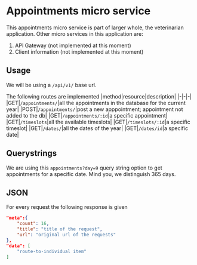 # Appointments micro service
This appointments micro service is part of larger whole, the veterinarian application. Other micro services in this application are:
1. API Gateway (not implemented at this moment)
2. Client information (not implemented at this moment)

## Usage

We will be using a `/api/v1/` base url.

The following routes are implemented
|method|resource|description|
|-|-|-|
|GET|`/appointments/`|all the appointments in the database for the current year|
|POST|`/appointments/`|post a new apppointment; appointment not added to the db|
|GET|`/appointments/:id`|a specific appointment|
|GET|`/timeslots`|all the available timeslots|
|GET|`/timeslots/:id`|a specific timeslot|
|GET|`/dates/`|all the dates of the year|
|GET|`/dates/id`|a specific date|

## Querystrings

We are using this `appointments?day=9` query string option to get appointments for a specific date. Mind you, we distinguish 365 days.

## JSON 

For every request the following response is given

```json
"meta":{
    "count": 16,
    "title": "title of the request",
    "url": "original url of the requests"
},
"data": [
    "route-to-individual item"
]

```